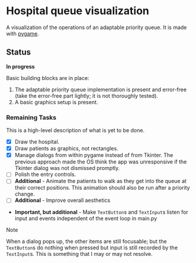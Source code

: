 # Hospital queue visualization
A visualization of the operations of an adaptable priority queue. It is made with [pygame](https://www.pygame.org/).

## Status
**In progress**

Basic building blocks are in place:
1. The adaptable priority queue implementation is present and error-free (take the error-free part lightly; it is not
thoroughly tested).
2. A basic graphics setup is present.

### Remaining Tasks
This is a high-level description of what is yet to be done.
- [x] Draw the hospital.
- [x] Draw patients as graphics, not rectangles.
- [x] Manage dialogs from within pygame instead of from Tkinter. The previous approach made the OS think
the app was unresponsive if the Tkinter dialog was not dismissed promptly.
- [ ] Polish the entry controls.
- [ ] **Additional** - Animate the patients to walk as they get into the queue at their correct positions.
This animation should also be run after a priority change.
- [ ] **Additional** - Improve overall aesthetics
- **Important, but additional** - Make `TextButton`s and `TextInput`s listen for input and events independent of the
event loop in main.py

> [!NOTE]
> When a dialog pops up, the other items are still focusable; but the `TextButton`s do nothing when pressed but
> input is still recorded by the `TextInput`s. This is something that I may or may not resolve.

